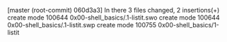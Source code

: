 [master (root-commit) 060d3a3] In there
 3 files changed, 2 insertions(+)
 create mode 100644 0x00-shell_basics/.1-listit.swo
 create mode 100644 0x00-shell_basics/.1-listit.swp
 create mode 100755 0x00-shell_basics/1-listit
